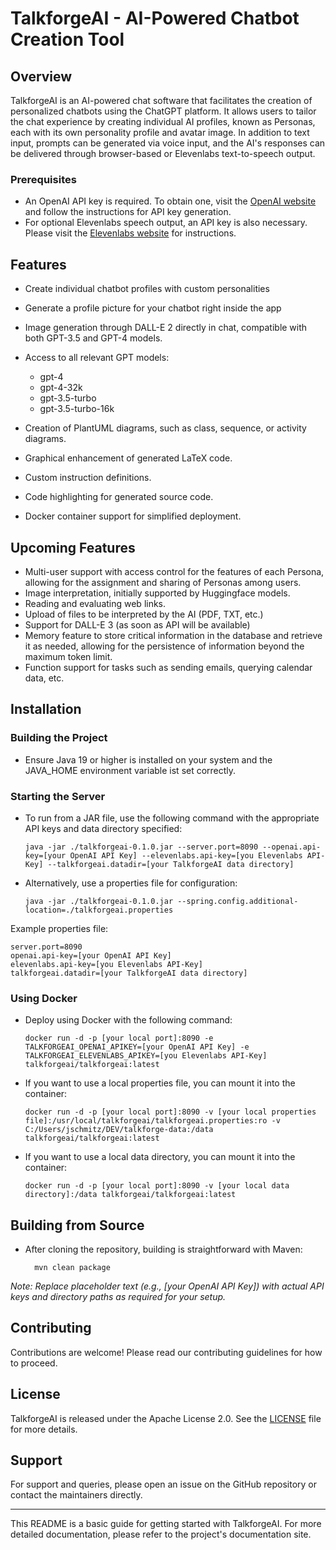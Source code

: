 # TalkforgeAI - AI-Powered Chatbot Creation Tool

## Overview

TalkforgeAI is an AI-powered chat software that facilitates the creation of personalized chatbots using the ChatGPT
platform. It allows users to tailor the chat experience by creating individual AI profiles, known as Personas, each with
its own personality profile and avatar image. In addition to text input, prompts can be generated via voice input, and
the AI's responses can be delivered through browser-based or Elevenlabs text-to-speech output.

### Prerequisites

- An OpenAI API key is required. To obtain one, visit the [OpenAI website](https://openai.com/) and follow the
  instructions for API key generation.
- For optional Elevenlabs speech output, an API key is also necessary. Please visit
  the [Elevenlabs website](https://elevenlabs.io/) for instructions.

## Features

- Create individual chatbot profiles with custom personalities
- Generate a profile picture for your chatbot right inside the app
- Image generation through DALL-E 2 directly in chat, compatible with both GPT-3.5 and GPT-4 models.
- Access to all relevant GPT models:
    - gpt-4
    - gpt-4-32k
    - gpt-3.5-turbo
    - gpt-3.5-turbo-16k

- Creation of PlantUML diagrams, such as class, sequence, or activity diagrams.
- Graphical enhancement of generated LaTeX code.
- Custom instruction definitions.
- Code highlighting for generated source code.
- Docker container support for simplified deployment.

## Upcoming Features

- Multi-user support with access control for the features of each Persona, allowing for the assignment and sharing of
  Personas among users.
- Image interpretation, initially supported by Huggingface models.
- Reading and evaluating web links.
- Upload of files to be interpreted by the AI (PDF, TXT, etc.)
- Support for DALL-E 3 (as soon as API will be available)
- Memory feature to store critical information in the database and retrieve it as needed, allowing for the persistence
  of information beyond the maximum token limit.
- Function support for tasks such as sending emails, querying calendar data, etc.

## Installation

### Building the Project

- Ensure Java 19 or higher is installed on your system and the JAVA_HOME environment variable ist set correctly.

### Starting the Server

- To run from a JAR file, use the following command with the appropriate API keys and data directory specified:

      java -jar ./talkforgeai-0.1.0.jar --server.port=8090 --openai.api-key=[your OpenAI API Key] --elevenlabs.api-key=[you Elevenlabs API-Key] --talkforgeai.datadir=[your TalkforgeAI data directory]

- Alternatively, use a properties file for configuration:

      java -jar ./talkforgeai-0.1.0.jar --spring.config.additional-location=./talkforgeai.properties

Example properties file:

    server.port=8090
    openai.api-key=[your OpenAI API Key]
    elevenlabs.api-key=[you Elevenlabs API-Key]
    talkforgeai.datadir=[your TalkforgeAI data directory]

### Using Docker

- Deploy using Docker with the following command:

      docker run -d -p [your local port]:8090 -e TALKFORGEAI_OPENAI_APIKEY=[your OpenAI API Key] -e TALKFORGEAI_ELEVENLABS_APIKEY=[you Elevenlabs API-Key] talkforgeai/talkforgeai:latest

- If you want to use a local properties file, you can mount it into the container:

      docker run -d -p [your local port]:8090 -v [your local properties file]:/usr/local/talkforgeai/talkforgeai.properties:ro -v C:/Users/jschmitz/DEV/talkforge-data:/data talkforgeai/talkforgeai:latest

- If you want to use a local data directory, you can mount it into the container:

      docker run -d -p [your local port]:8090 -v [your local data directory]:/data talkforgeai/talkforgeai:latest

## Building from Source

- After cloning the repository, building is straightforward with Maven:

        mvn clean package

*Note: Replace placeholder text (e.g., [your OpenAI API Key]) with actual API keys and directory paths as required for
your setup.*

## Contributing

Contributions are welcome! Please read our contributing guidelines for how to proceed.

## License

TalkforgeAI is released under the Apache License 2.0. See the [LICENSE](LICENSE) file for more details.

## Support

For support and queries, please open an issue on the GitHub repository or contact the maintainers directly.

---

This README is a basic guide for getting started with TalkforgeAI. For more detailed documentation, please refer to the
project's documentation site.
